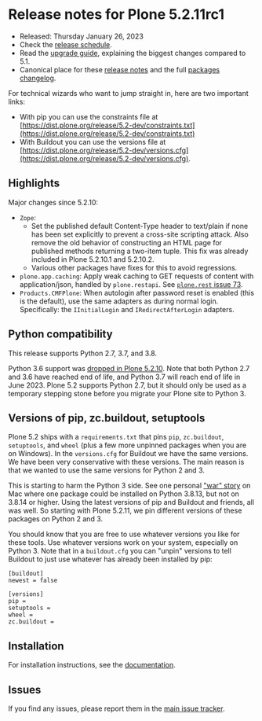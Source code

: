 # Release notes for Plone 5.2.11rc1

* Released: Thursday January 26, 2023
* Check the [release schedule](https://plone.org/download/release-schedule).
* Read the [upgrade guide](https://5.docs.plone.org/manage/upgrading/version_specific_migration/upgrade_to_52.html), explaining the biggest changes compared to 5.1.
* Canonical place for these [release notes](https://dist.plone.org/release/5.2-dev/RELEASE-NOTES.md) and the full [packages changelog](https://dist.plone.org/release/5.2-dev/changelog.txt).

For technical wizards who want to jump straight in, here are two important links:

* With pip you can use the constraints file at [https://dist.plone.org/release/5.2-dev/constraints.txt](https://dist.plone.org/release/5.2-dev/constraints.txt)
* With Buildout you can use the versions file at [https://dist.plone.org/release/5.2-dev/versions.cfg](https://dist.plone.org/release/5.2-dev/versions.cfg).


## Highlights

Major changes since 5.2.10:

* `Zope`:
  * Set the published default Content-Type header to text/plain if none has been set explicitly to prevent a cross-site scripting attack.  Also remove the old behavior of constructing an HTML page for published methods returning a two-item tuple.  This fix was already included in Plone 5.2.10.1 and 5.2.10.2.
  * Various other packages have fixes for this to avoid regressions.
* `plone.app.caching`: Apply weak caching to GET requests of content with application/json, handled by `plone.restapi`. See [`plone.rest` issue 73](https://github.com/plone/plone.rest/issues/73).
* `Products.CMFPlone`: When autologin after password reset is enabled (this is the default), use the same adapters as during normal login. Specifically: the `IInitialLogin` and `IRedirectAfterLogin` adapters.


## Python compatibility

This release supports Python 2.7, 3.7, and 3.8.

Python 3.6 support was [dropped in Plone 5.2.10](https://community.plone.org/t/plone-5-2-drops-python-3-6-support/15706).
Note that both Python 2.7 and 3.6 have reached end of life, and Python 3.7 will reach end of life in June 2023.
Plone 5.2 supports Python 2.7, but it should only be used as a temporary stepping stone before you migrate your Plone site to Python 3.


## Versions of pip, zc.buildout, setuptools

Plone 5.2 ships with a `requirements.txt` that pins `pip`, `zc.buildout`, `setuptools`, and `wheel` (plus a few more unpinned packages when you are on Windows).  In the `versions.cfg` for Buildout we have the same versions.
We have been very conservative with these versions.  The main reason is that we wanted to use the same versions for Python 2 and 3.

This is starting to harm the Python 3 side.  See one personal ["war" story](https://github.com/zopefoundation/zope.container/issues/48) on Mac where one package could be installed on Python 3.8.13, but not on 3.8.14 or higher.  Using the latest versions of pip and Buildout and friends, all was well.
So starting with Plone 5.2.11, we pin different versions of these packages on Python 2 and 3.

You should know that you are free to use whatever versions you like for these tools.  Use whatever versions work on your system, especially on Python 3.
Note that in a `buildout.cfg` you can "unpin" versions to tell Buildout to just use whatever has already been installed by pip:

```
[buildout]
newest = false

[versions]
pip =
setuptools =
wheel =
zc.buildout =
```


## Installation

For installation instructions, see the [documentation](https://5.docs.plone.org/manage/installing/index.html).


## Issues

If you find any issues, please report them in the [main issue tracker](https://github.com/plone/Products.CMFPlone/issues).
